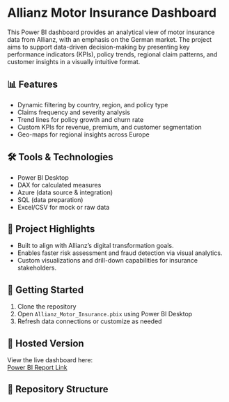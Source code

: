 # Allianz Motor Insurance Dashboard

This Power BI dashboard provides an analytical view of motor insurance data from Allianz, with an emphasis on the German market. The project aims to support data-driven decision-making by presenting key performance indicators (KPIs), policy trends, regional claim patterns, and customer insights in a visually intuitive format.

## 📊 Features
- Dynamic filtering by country, region, and policy type
- Claims frequency and severity analysis
- Trend lines for policy growth and churn rate
- Custom KPIs for revenue, premium, and customer segmentation
- Geo-maps for regional insights across Europe

## 🛠️ Tools & Technologies
- Power BI Desktop
- DAX for calculated measures
- Azure (data source & integration)
- SQL (data preparation)
- Excel/CSV for mock or raw data

## 🧠 Project Highlights
- Built to align with Allianz’s digital transformation goals.
- Enables faster risk assessment and fraud detection via visual analytics.
- Custom visualizations and drill-down capabilities for insurance stakeholders.

## 🚀 Getting Started
1. Clone the repository
2. Open `Allianz_Motor_Insurance.pbix` using Power BI Desktop
3. Refresh data connections or customize as needed

## 🔗 Hosted Version
View the live dashboard here:  
[Power BI Report Link](https://app.powerbi.com/groups/me/reports/10fbf18e-8185-4916-9768-d68891562a74/0d3defe99605e2816c15?experience=power-bi)

## 📁 Repository Structure
